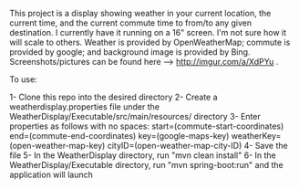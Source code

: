 This project is a display showing weather in your current location, the current time, and the current commute time to from/to
any given destination. I currently have it running on a 16" screen. I'm not sure how it will scale to others. Weather is provided by OpenWeatherMap; commute is provided by google; and background image is provided by Bing. Screenshots/pictures can be found here --> http://imgur.com/a/XdPYu .

To use:

1- Clone this repo into the desired directory
2- Create a weatherdisplay.properties file under the WeatherDisplay/Executable/src/main/resources/  directory
3- Enter properties as follows with no spaces:
  start=(commute-start-coordinates)
  end=(commute-end-coordinates)
  key=(google-maps-key)
  weatherKey=(open-weather-map-key)
  cityID=(open-weather-map-city-ID)
4- Save the file
5- In the WeatherDisplay directory, run "mvn clean install"
6- In the WeatherDisplay/Executable directory, run "mvn spring-boot:run" and the application will launch
